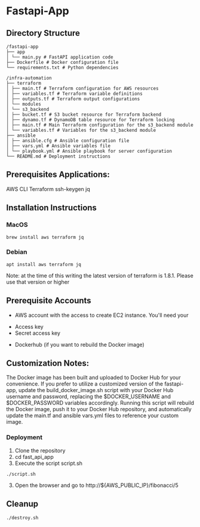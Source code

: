 # Fastapi-App

## Directory Structure
```
/fastapi-app
├── app
│ └── main.py # FastAPI application code
├── Dockerfile # Docker configuration file
└── requirements.txt # Python dependencies

/infra-automation
├── terraform
│ ├── main.tf # Terraform configuration for AWS resources
│ ├── variables.tf # Terraform variable definitions
│ ├── outputs.tf # Terraform output configurations
│ └── modules
│ └── s3_backend
│ ├── bucket.tf # S3 bucket resource for Terraform backend
│ ├── dynamo.tf # DynamoDB table resource for Terraform locking
│ ├── main.tf # Main Terraform configuration for the s3_backend module
│ └── variables.tf # Variables for the s3_backend module
├── ansible
│ ├── ansible.cfg # Ansible configuration file
│ ├── vars.yml # Ansible variables file
│ └── playbook.yml # Ansible playbook for server configuration
└── README.md # Deployment instructions

```

## Prerequisites Applications:
AWS CLI
Terraform
ssh-keygen
jq

## Installation Instructions
### MacOS
```
brew install aws terraform jq
```
### Debian
```
apt install aws terraform jq
```

Note: at the time of this writing the latest version of terraform is 1.8.1.  Please use that version or higher

## Prerequisite Accounts
* AWS account with the access to create EC2 instance.
You'll need your
- Access key
- Secret access key

* Dockerhub (if you want to rebuild the Docker image)


## Customization Notes:
The Docker image has been built and uploaded to Docker Hub for your convenience. If you prefer to utilize a customized version of the fastapi-app, update the build_docker_image.sh script with your Docker Hub username and password, replacing the $DOCKER_USERNAME and $DOCKER_PASSWORD variables accordingly. Running this script will rebuild the Docker image, push it to your Docker Hub repository, and automatically update the main.tf and ansible vars.yml files to reference your custom image.


### Deployment
1. Clone the repository
2. cd fast_api_app
3. Execute the script script.sh
```
./script.sh
```

3. Open the browser and go to http://${AWS_PUBLIC_IP}/fibonacci/5


## Cleanup
```
./destroy.sh
```
